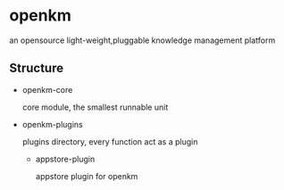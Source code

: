 # openkm

an opensource light-weight,pluggable knowledge management platform

## Structure

- openkm-core 

  core module, the smallest runnable unit     

- openkm-plugins 
  
  plugins directory, every function act as a plugin  
  
  - appstore-plugin

    appstore plugin for openkm